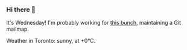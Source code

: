 ### Hi there :wave:

It's Wednesday! I'm probably working for [this bunch](https://github.com/kohofinancial), maintaining a Git mailmap.

Weather in Toronto: sunny, at +0°C.
